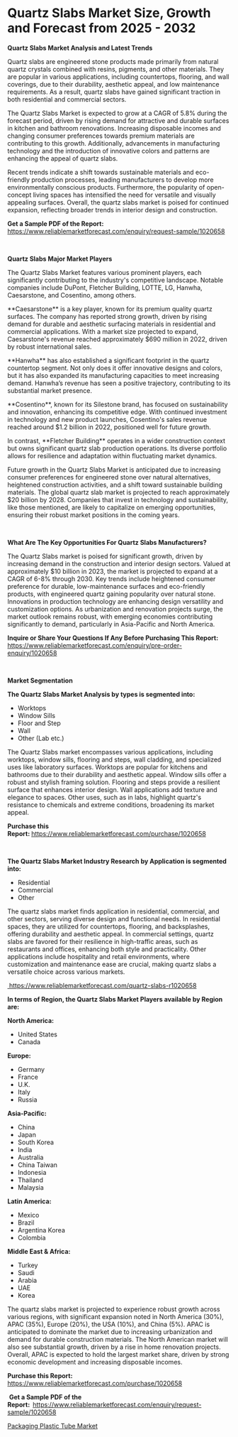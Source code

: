 <p><h1>Quartz Slabs Market Size, Growth and Forecast from 2025 - 2032</h1></p><p><strong>Quartz Slabs Market Analysis and Latest Trends</strong></p>
<p><p>Quartz slabs are engineered stone products made primarily from natural quartz crystals combined with resins, pigments, and other materials. They are popular in various applications, including countertops, flooring, and wall coverings, due to their durability, aesthetic appeal, and low maintenance requirements. As a result, quartz slabs have gained significant traction in both residential and commercial sectors.</p><p>The Quartz Slabs Market is expected to grow at a CAGR of 5.8% during the forecast period, driven by rising demand for attractive and durable surfaces in kitchen and bathroom renovations. Increasing disposable incomes and changing consumer preferences towards premium materials are contributing to this growth. Additionally, advancements in manufacturing technology and the introduction of innovative colors and patterns are enhancing the appeal of quartz slabs.</p><p>Recent trends indicate a shift towards sustainable materials and eco-friendly production processes, leading manufacturers to develop more environmentally conscious products. Furthermore, the popularity of open-concept living spaces has intensified the need for versatile and visually appealing surfaces. Overall, the quartz slabs market is poised for continued expansion, reflecting broader trends in interior design and construction.</p></p>
<p><strong>Get a Sample PDF of the Report:&nbsp;</strong> <a href="https://www.reliablemarketforecast.com/enquiry/request-sample/1020658?utm_campaign=2803&utm_medium=2&utm_source=Github&utm_content=ia&utm_term=31032025&utm_id=quartz-slabs">https://www.reliablemarketforecast.com/enquiry/request-sample/1020658</a></p>
<p>&nbsp;</p>
<p><strong>Quartz Slabs Major Market Players</strong></p>
<p><p>The Quartz Slabs Market features various prominent players, each significantly contributing to the industry's competitive landscape. Notable companies include DuPont, Fletcher Building, LOTTE, LG, Hanwha, Caesarstone, and Cosentino, among others.</p><p>**Caesarstone** is a key player, known for its premium quality quartz surfaces. The company has reported strong growth, driven by rising demand for durable and aesthetic surfacing materials in residential and commercial applications. With a market size projected to expand, Caesarstone's revenue reached approximately $690 million in 2022, driven by robust international sales.</p><p>**Hanwha** has also established a significant footprint in the quartz countertop segment. Not only does it offer innovative designs and colors, but it has also expanded its manufacturing capacities to meet increasing demand. Hanwha’s revenue has seen a positive trajectory, contributing to its substantial market presence.</p><p>**Cosentino**, known for its Silestone brand, has focused on sustainability and innovation, enhancing its competitive edge. With continued investment in technology and new product launches, Cosentino's sales revenue reached around $1.2 billion in 2022, positioned well for future growth.</p><p>In contrast, **Fletcher Building** operates in a wider construction context but owns significant quartz slab production operations. Its diverse portfolio allows for resilience and adaptation within fluctuating market dynamics.</p><p>Future growth in the Quartz Slabs Market is anticipated due to increasing consumer preferences for engineered stone over natural alternatives, heightened construction activities, and a shift toward sustainable building materials. The global quartz slab market is projected to reach approximately $20 billion by 2028. Companies that invest in technology and sustainability, like those mentioned, are likely to capitalize on emerging opportunities, ensuring their robust market positions in the coming years.</p></p>
<p>&nbsp;</p>
<p><strong>What Are The Key Opportunities For Quartz Slabs Manufacturers?</strong></p>
<p><p>The Quartz Slabs market is poised for significant growth, driven by increasing demand in the construction and interior design sectors. Valued at approximately $10 billion in 2023, the market is projected to expand at a CAGR of 6-8% through 2030. Key trends include heightened consumer preference for durable, low-maintenance surfaces and eco-friendly products, with engineered quartz gaining popularity over natural stone. Innovations in production technology are enhancing design versatility and customization options. As urbanization and renovation projects surge, the market outlook remains robust, with emerging economies contributing significantly to demand, particularly in Asia-Pacific and North America.</p></p>
<p><strong>Inquire or Share Your Questions If Any Before Purchasing This Report:</strong> <a href="https://www.reliablemarketforecast.com/enquiry/pre-order-enquiry/1020658?utm_campaign=2803&utm_medium=2&utm_source=Github&utm_content=ia&utm_term=31032025&utm_id=quartz-slabs">https://www.reliablemarketforecast.com/enquiry/pre-order-enquiry/1020658</a></p>
<p>&nbsp;</p>
<p><strong>Market Segmentation</strong></p>
<p><strong>The Quartz Slabs Market Analysis by types is segmented into:</strong></p>
<p><ul><li>Worktops</li><li>Window Sills</li><li>Floor and Step</li><li>Wall</li><li>Other (Lab etc.)</li></ul></p>
<p><p>The Quartz Slabs market encompasses various applications, including worktops, window sills, flooring and steps, wall cladding, and specialized uses like laboratory surfaces. Worktops are popular for kitchens and bathrooms due to their durability and aesthetic appeal. Window sills offer a robust and stylish framing solution. Flooring and steps provide a resilient surface that enhances interior design. Wall applications add texture and elegance to spaces. Other uses, such as in labs, highlight quartz's resistance to chemicals and extreme conditions, broadening its market appeal.</p></p>
<p><strong>Purchase this Report:&nbsp;</strong><a href="https://www.reliablemarketforecast.com/purchase/1020658?utm_campaign=2803&utm_medium=2&utm_source=Github&utm_content=ia&utm_term=31032025&utm_id=quartz-slabs">https://www.reliablemarketforecast.com/purchase/1020658</a></p>
<p>&nbsp;</p>
<p><strong>The Quartz Slabs Market Industry Research by Application is segmented into:</strong></p>
<p><ul><li>Residential</li><li>Commercial</li><li>Other</li></ul></p>
<p><p>The quartz slabs market finds application in residential, commercial, and other sectors, serving diverse design and functional needs. In residential spaces, they are utilized for countertops, flooring, and backsplashes, offering durability and aesthetic appeal. In commercial settings, quartz slabs are favored for their resilience in high-traffic areas, such as restaurants and offices, enhancing both style and practicality. Other applications include hospitality and retail environments, where customization and maintenance ease are crucial, making quartz slabs a versatile choice across various markets.</p></p>
<p><a href="https://www.reliablemarketforecast.com/quartz-slabs-r1020658?utm_campaign=2803&utm_medium=2&utm_source=Github&utm_content=ia&utm_term=31032025&utm_id=quartz-slabs">&nbsp;https://www.reliablemarketforecast.com/quartz-slabs-r1020658</a></p>
<p><strong>In terms of Region, the Quartz Slabs Market Players available by Region are:</strong></p>
<p>
    <p> <strong> North America: </strong>
        <ul>
            <li>United States</li>
            <li>Canada</li>
        </ul>
        </p> 
    <p> <strong> Europe: </strong>
        <ul>
            <li>Germany</li>
            <li>France</li>
            <li>U.K.</li>
            <li>Italy</li>
            <li>Russia</li>
        </ul>
        </p> 
    <p> <strong> Asia-Pacific: </strong>
        <ul>
            <li>China</li>
            <li>Japan</li>
            <li>South Korea</li>
            <li>India</li>
            <li>Australia</li>
            <li>China Taiwan</li>
            <li>Indonesia</li>
            <li>Thailand</li>
            <li>Malaysia</li>
        </ul>
        </p> 
    <p> <strong> Latin America: </strong>
        <ul>
            <li>Mexico</li>
            <li>Brazil</li>
            <li>Argentina Korea</li>
            <li>Colombia</li>
        </ul>
        </p> 
    <p> <strong> Middle East & Africa: </strong>
        <ul>
            <li>Turkey</li>
            <li>Saudi</li>
            <li>Arabia</li>
            <li>UAE</li>
            <li>Korea</li>
        </ul>
    </p>
    </p>
<p><p>The quartz slabs market is projected to experience robust growth across various regions, with significant expansion noted in North America (30%), APAC (35%), Europe (20%), the USA (10%), and China (5%). APAC is anticipated to dominate the market due to increasing urbanization and demand for durable construction materials. The North American market will also see substantial growth, driven by a rise in home renovation projects. Overall, APAC is expected to hold the largest market share, driven by strong economic development and increasing disposable incomes.</p></p>
<p><strong>Purchase this Report: </strong><a href="https://www.reliablemarketforecast.com/purchase/1020658?utm_campaign=2803&utm_medium=2&utm_source=Github&utm_content=ia&utm_term=31032025&utm_id=quartz-slabs">https://www.reliablemarketforecast.com/purchase/1020658</a></p>
<p>&nbsp;<strong>Get a Sample PDF of the Report:&nbsp;&nbsp;</strong><a href="https://www.reliablemarketforecast.com/enquiry/request-sample/1020658?utm_campaign=2803&utm_medium=2&utm_source=Github&utm_content=ia&utm_term=31032025&utm_id=quartz-slabs">https://www.reliablemarketforecast.com/enquiry/request-sample/1020658</a></p>
<p><strong></strong></p>
<p><p><a href="https://github.com/dekamrapinq1/Market-Research-Report-List-1/blob/main/packaging-plastic-tube-market.md?utm_campaign=2803&utm_medium=2&utm_source=Github&utm_content=ia&utm_term=31032025&utm_id=quartz-slabs">Packaging Plastic Tube Market</a></p></p>